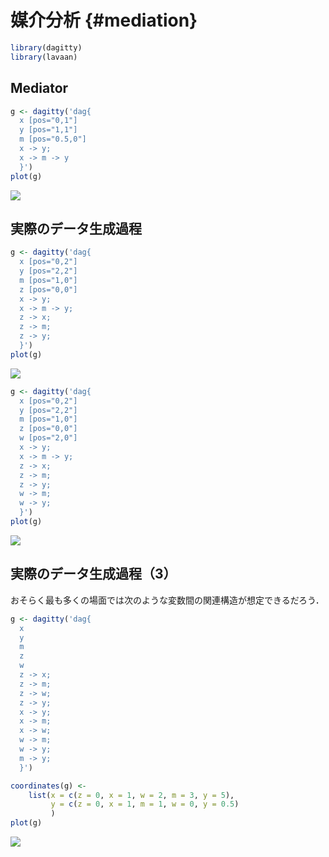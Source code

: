 # 媒介分析 {#mediation}





```r
library(dagitty)
library(lavaan)
```



## Mediator



```r
g <- dagitty('dag{
  x [pos="0,1"]
  y [pos="1,1"]
  m [pos="0.5,0"]
  x -> y;
  x -> m -> y
  }')
plot(g)
```

![](09-mediation_files/figure-epub3/unnamed-chunk-2-1.png)<!-- -->



## 実際のデータ生成過程


```r
g <- dagitty('dag{
  x [pos="0,2"]
  y [pos="2,2"]
  m [pos="1,0"]
  z [pos="0,0"]
  x -> y;
  x -> m -> y;
  z -> x;
  z -> m;
  z -> y;
  }')
plot(g)
```

![](09-mediation_files/figure-epub3/unnamed-chunk-3-1.png)<!-- -->



```r
g <- dagitty('dag{
  x [pos="0,2"]
  y [pos="2,2"]
  m [pos="1,0"]
  z [pos="0,0"]
  w [pos="2,0"]
  x -> y;
  x -> m -> y;
  z -> x;
  z -> m;
  z -> y;
  w -> m;
  w -> y;
  }')
plot(g)
```

![](09-mediation_files/figure-epub3/unnamed-chunk-4-1.png)<!-- -->


## 実際のデータ生成過程（3）

おそらく最も多くの場面では次のような変数間の関連構造が想定できるだろう．



```r
g <- dagitty('dag{
  x
  y
  m
  z
  w
  z -> x;
  z -> m;
  z -> w;
  z -> y;
  x -> y;
  x -> m;
  x -> w;
  w -> m;
  w -> y;
  m -> y;
  }')

coordinates(g) <-
    list(x = c(z = 0, x = 1, w = 2, m = 3, y = 5),
         y = c(z = 0, x = 1, m = 1, w = 0, y = 0.5)
         )
plot(g)
```

![](09-mediation_files/figure-epub3/unnamed-chunk-5-1.png)<!-- -->
